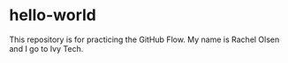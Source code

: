 # hello-world
This repository is for practicing the GitHub Flow.
My name is Rachel Olsen and I go to Ivy Tech.

